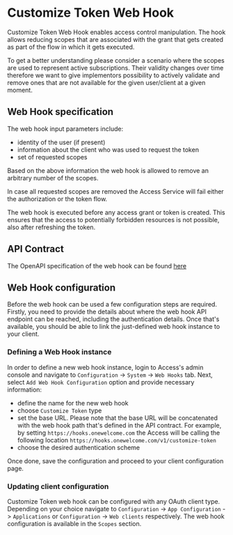 # Customize Token Web Hook

Customize Token Web Hook enables access control manipulation. The hook allows reducing scopes that are associated with
the grant that gets created as part of the flow in which it gets executed.

To get a better understanding please consider a scenario where the scopes are used to represent active subscriptions. Their validity changes
over time therefore we want to give implementors possibility to actively validate and remove ones that are not available for the given
user/client at a given moment.

## Web Hook specification

The web hook input parameters include:

- identity of the user (if present)
- information about the client who was used to request the token
- set of requested scopes

Based on the above information the web hook is allowed to remove an arbitrary number of the scopes.

In case all requested scopes are removed the Access Service will fail either the authorization or the token flow.

The web hook is executed before any access grant or token is created. This ensures that the access to potentially
forbidden resources is not possible, also after refreshing the token.

## API Contract

The OpenAPI specification of the web hook can be found [here](./customize-token-hook.yaml)

## Web Hook configuration

Before the web hook can be used a few configuration steps are required. Firstly, you need to provide the details about where the web hook API endpoint
can be reached, including the authentication details. Once that's available, you should be able to link the just-defined web hook instance
to your client.

### Defining a Web Hook instance

In order to define a new web hook instance, login to Access's admin console and navigate to `Configuration` -> `System` -> `Web Hooks` tab.
Next, select `Add Web Hook Configuration` option and provide necessary information:

- define the name for the new web hook
- choose `Customize Token` type
- set the base URL. Please note that the base URL will be concatenated with the web hook path that's defined in the API contract. For
example, by setting `https://hooks.onewelcome.com` the Access will be calling the following location
`https://hooks.onewelcome.com/v1/customize-token`
- choose the desired authentication scheme

Once done, save the configuration and proceed to your client configuration page.

### Updating client configuration

Customize Token web hook can be configured with any OAuth client type. Depending on your choice navigate to `Configuration` ->
`App Configuration` -> `Applications` or `Configuration` -> `Web clients` respectively. The web hook configuration is available in the
`Scopes` section.